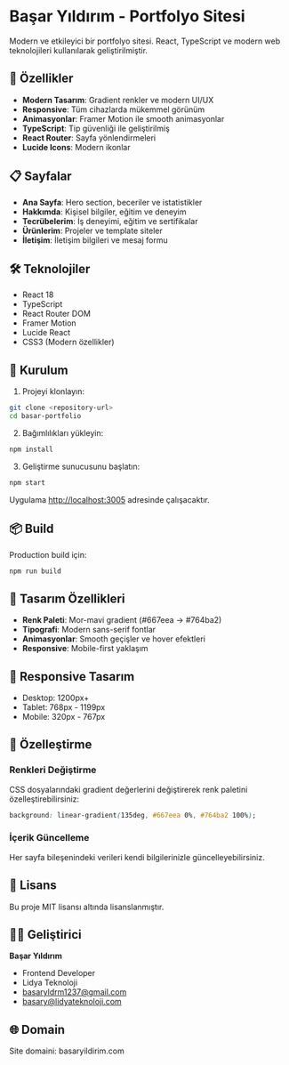 # Başar Yıldırım - Portfolyo Sitesi

Modern ve etkileyici bir portfolyo sitesi. React, TypeScript ve modern web teknolojileri kullanılarak geliştirilmiştir.

## 🚀 Özellikler

- **Modern Tasarım**: Gradient renkler ve modern UI/UX
- **Responsive**: Tüm cihazlarda mükemmel görünüm
- **Animasyonlar**: Framer Motion ile smooth animasyonlar
- **TypeScript**: Tip güvenliği ile geliştirilmiş
- **React Router**: Sayfa yönlendirmeleri
- **Lucide Icons**: Modern ikonlar

## 📋 Sayfalar

- **Ana Sayfa**: Hero section, beceriler ve istatistikler
- **Hakkımda**: Kişisel bilgiler, eğitim ve deneyim
- **Tecrübelerim**: İş deneyimi, eğitim ve sertifikalar
- **Ürünlerim**: Projeler ve template siteler
- **İletişim**: İletişim bilgileri ve mesaj formu

## 🛠️ Teknolojiler

- React 18
- TypeScript
- React Router DOM
- Framer Motion
- Lucide React
- CSS3 (Modern özellikler)

## 🚀 Kurulum

1. Projeyi klonlayın:
```bash
git clone <repository-url>
cd basar-portfolio
```

2. Bağımlılıkları yükleyin:
```bash
npm install
```

3. Geliştirme sunucusunu başlatın:
```bash
npm start
```

Uygulama [http://localhost:3005](http://localhost:3005) adresinde çalışacaktır.

## 📦 Build

Production build için:
```bash
npm run build
```

## 🎨 Tasarım Özellikleri

- **Renk Paleti**: Mor-mavi gradient (#667eea → #764ba2)
- **Tipografi**: Modern sans-serif fontlar
- **Animasyonlar**: Smooth geçişler ve hover efektleri
- **Responsive**: Mobile-first yaklaşım

## 📱 Responsive Tasarım

- Desktop: 1200px+
- Tablet: 768px - 1199px
- Mobile: 320px - 767px

## 🔧 Özelleştirme

### Renkleri Değiştirme
CSS dosyalarındaki gradient değerlerini değiştirerek renk paletini özelleştirebilirsiniz:

```css
background: linear-gradient(135deg, #667eea 0%, #764ba2 100%);
```

### İçerik Güncelleme
Her sayfa bileşenindeki verileri kendi bilgilerinizle güncelleyebilirsiniz.

## 📄 Lisans

Bu proje MIT lisansı altında lisanslanmıştır.

## 👨‍💻 Geliştirici

**Başar Yıldırım**
- Frontend Developer
- Lidya Teknoloji
- basaryldrm1237@gmail.com
- basary@lidyateknoloji.com

## 🌐 Domain

Site domaini: basaryildirim.com
